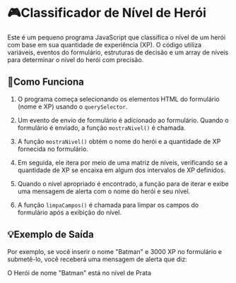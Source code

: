 # 🎮Classificador de Nível de Herói

Este é um pequeno programa JavaScript que classifica o nível de um herói com base em sua quantidade de experiência (XP). O código utiliza variáveis, eventos do formulário, estruturas de decisão e um array de níveis para determinar o nível do herói com precisão.

## 🧩Como Funciona

1. O programa começa selecionando os elementos HTML do formulário (nome e XP) usando o `querySelector`.

2. Um evento de envio de formulário é adicionado ao formulário. Quando o formulário é enviado, a função `mostraNivel()` é chamada.

3. A função `mostraNivel()` obtém o nome do herói e a quantidade de XP fornecida no formulário.

4. Em seguida, ele itera por meio de uma matriz de níveis, verificando se a quantidade de XP se encaixa em algum dos intervalos de XP definidos.

5. Quando o nível apropriado é encontrado, a função para de iterar e exibe uma mensagem de alerta com o nome do herói e seu nível.

6. A função `limpaCampos()` é chamada para limpar os campos do formulário após a exibição do nível.

## 💡Exemplo de Saída

Por exemplo, se você inserir o nome "Batman" e 3000 XP no formulário e submetê-lo, você receberá uma mensagem de alerta que diz:

O Herói de nome "Batman" está no nível de Prata
